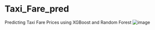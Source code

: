 # Taxi_Fare_pred
Predicting Taxi Fare Prices using XGBoost and Random Forest
![image](https://github.com/rahilfaizan/Taxi_Fare_pred/assets/51293067/5b0299ce-f5ed-4221-a235-cad47b477910)
